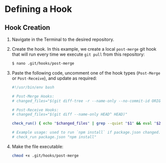 <!-- TITLE: Git Hooks -->
<!-- SUBTITLE: How to define and run a git hook -->

# Defining a Hook

## Hook Creation

1. Navigate in the Terminal to the desired repository.

1. Create the hook. In this example, we create a local `post-merge` git hook that will run every time we execute `git pull` from this repository:

    ```bash
    $ nano .git/hooks/post-merge
    ```

1. Paste the following code, uncomment one of the hook types (`Post-Merge` or `Post-Receive`), and update as required:

    ```bash
    #!/usr/bin/env bash

    # Post-Merge Hooks:
    # changed_files="$(git diff-tree -r --name-only --no-commit-id ORIG_HEAD HEAD)"

    # Post-Receive Hooks:
    # changed_files="$(git diff --name-only HEAD^ HEAD)"

    check_run() { echo "$changed_files" | grep --quiet "$1" && eval "$2" }

    # Example usage: used to run `npm install` if package.json changed.
    # check_run package.json "npm install"
    ```

1. Make the file executable:

    ```bash
    chmod +x .git/hooks/post-merge
    ```
